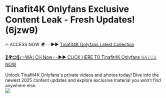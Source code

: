 # Tinafit4K Onlyfans Exclusive Content Leak - Fresh Updates! (6jzw9)

🔥 ACCESS NOW 🌍==►► <a href="https://tinyurl.com/kvy9nzfs" rel="nofollow">Tinafit4K Onlyfans Latest Collection</a>
<br><br>
[🔴🌍📺📱👉WA𝚃CH Now==►► CLICK HERE TO Tinafit4K Onlyfans 𝚆𝙰𝚃𝙲𝙷 NOW](https://tinyurl.com/kvy9nzfs)
<br><br>
Unlock Tinafit4K Onlyfans's private videos and photos today! Dive into the newest 2025 content updates and explore exclusive material you won’t find anywhere else.
<br>
<a href="https://tinyurl.com/kvy9nzfs" rel="nofollow" data-target="animated-image.originalLink"><img src="https://camo.githubusercontent.com/8a4f000d20f83aca3bf7ec5f350d767afa0574a8a352519fd8cfa583a6f93a33/68747470733a2f2f692e696d6775722e636f6d2f644a486b345a712e676966" data-canonical-src="https://i.imgur.com/dJHk4Zq.gif" style="max-width: 100%; display: inline-block;" data-target="animated-image.originalImage"></a>
<br>
